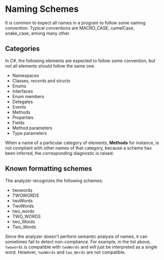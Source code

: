 # Naming Schemes

It is common to expect all names in a program to follow some naming convention. Typical conventions are MACRO_CASE, camelCase, snake_case, among many other.

## Categories

In C#, the following elements are expected to follow some convention, but not all elements should follow the same one.

+ Namespaces
+ Classes, records and structs
+ Enums
+ Interfaces
+ Enum members
+ Delegates
+ Events
+ Methods
+ Properties
+ Fields
+ Method parameters
+ Type parameters

When a name of a particular category of elements, **Methods** for instance, is not compliant with other names of that category, because a scheme has been inferred, the corresponding diagnostic is raised.

## Known formatting schemes

The analyzer recognizes the following schemes:

+ twowords
+ TWOWORDS
+ twoWords
+ TwoWords
+ two_words
+ TWO_WORDS
+ two_Words
+ Two_Words

Since the analyzer doesn't perform semantic analysis of names, it can sometimes fail to detect non-compliance. For example, in the list above, `twowords` is compatible with `twoWords` and will just be interpreted as a single word. However, `twoWords` and `two_Words` are not compatible.
    
